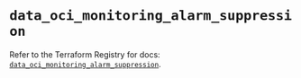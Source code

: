 # `data_oci_monitoring_alarm_suppression`

Refer to the Terraform Registry for docs: [`data_oci_monitoring_alarm_suppression`](https://registry.terraform.io/providers/oracle/oci/7.19.0/docs/data-sources/monitoring_alarm_suppression).
